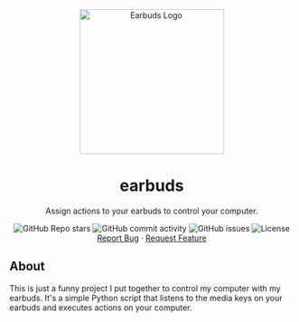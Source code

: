 <div align="center">
    <a href="https://github.com/kaangiray26/earbuds">
        <img src="https://kaangiray26.github.io/earbuds/static/512.png" alt="Earbuds Logo" width="256" height="256">
    </a>
    <h1 align="center">earbuds</h1>
    <p align="center">
        Assign actions to your earbuds to control your computer.
        <br />
        <div align="center">
            <img alt="GitHub Repo stars" src="https://img.shields.io/github/stars/kaangiray26/earbuds?style=flat-square">
            <img alt="GitHub commit activity" src="https://img.shields.io/github/commit-activity/m/kaangiray26/earbuds?style=flat-square">
            <img alt="GitHub issues" src="https://img.shields.io/github/issues/kaangiray26/earbuds?style=flat-square">
            <img alt="License" src="https://img.shields.io/github/license/kaangiray26/earbuds.svg?style=flat-square">
        </div>
        <a href="https://github.com/kaangiray26/earbuds/issues">Report Bug</a>
        ·
        <a href="https://github.com/kaangiray26/earbuds/issues">Request Feature</a>
    </p>
</div>

## About
This is just a funny project I put together to control my computer with my earbuds. It's a simple Python script that listens to the media keys on your earbuds and executes actions on your computer.
